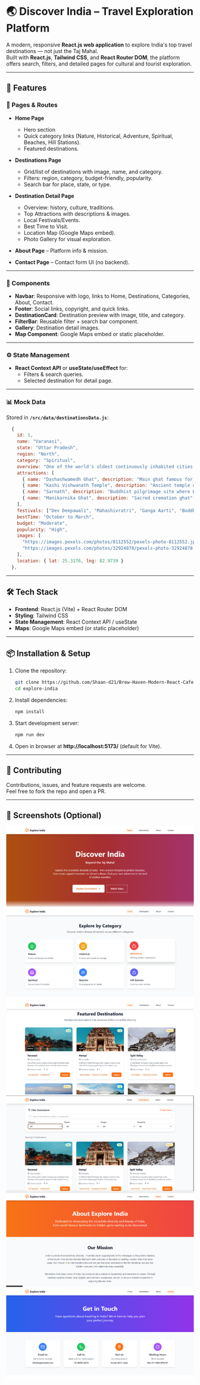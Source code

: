 # 🌏 Discover India – Travel Exploration Platform

A modern, responsive **React.js web application** to explore India's top travel destinations — not just the Taj Mahal.  
Built with **React.js**, **Tailwind CSS**, and **React Router DOM**, the platform offers search, filters, and detailed pages for cultural and tourist exploration.  

---

## 🚀 Features  

### 📄 Pages & Routes  
- **Home Page**  
  - Hero section
  - Quick category links (Nature, Historical, Adventure, Spiritual, Beaches, Hill Stations).  
  - Featured destinations.  

- **Destinations Page**  
  - Grid/list of destinations with image, name, and category.  
  - Filters: region, category, budget-friendly, popularity.  
  - Search bar for place, state, or type.  

- **Destination Detail Page**  
  - Overview: history, culture, traditions.  
  - Top Attractions with descriptions & images.  
  - Local Festivals/Events.  
  - Best Time to Visit.  
  - Location Map (Google Maps embed).  
  - Photo Gallery for visual exploration.  

- **About Page** – Platform info & mission.  
- **Contact Page** – Contact form UI (no backend).  

---

### 🧩 Components  
- **Navbar**: Responsive with logo, links to Home, Destinations, Categories, About, Contact.  
- **Footer**: Social links, copyright, and quick links.  
- **DestinationCard**: Destination preview with image, title, and category.  
- **FilterBar**: Reusable filter + search bar component.  
- **Gallery**: Destination detail images.  
- **Map Component**: Google Maps embed or static placeholder.  

---

### ⚙️ State Management  
- **React Context API** or **useState/useEffect** for:  
  - Filters & search queries.  
  - Selected destination for detail page.  

---

### 📊 Mock Data  

Stored in **`/src/data/destinationsData.js`**:  

```js
  {
    id: 1,
    name: "Varanasi",
    state: "Uttar Pradesh",
    region: "North",
    category: "Spiritual",
    overview: "One of the world's oldest continuously inhabited cities, Varanasi is the spiritual capital of India. Known for its ancient ghats along the Ganges, centuries-old temples, and the mesmerizing Ganga Aarti ceremony.",
    attractions: [
      { name: "Dashashwamedh Ghat", description: "Main ghat famous for evening Ganga Aarti ceremony" },
      { name: "Kashi Vishwanath Temple", description: "Ancient temple dedicated to Lord Shiva" },
      { name: "Sarnath", description: "Buddhist pilgrimage site where Buddha gave his first sermon" },
      { name: "Manikarnika Ghat", description: "Sacred cremation ghat" }
    ],
    festivals: ["Dev Deepawali", "Mahashivratri", "Ganga Aarti", "Buddha Purnima"],
    bestTime: "October to March",
    budget: "Moderate",
    popularity: "High",
    images: [
      "https://images.pexels.com/photos/8112552/pexels-photo-8112552.jpeg",
      "https://images.pexels.com/photos/32924878/pexels-photo-32924878.jpeg"
    ],
    location: { lat: 25.3176, lng: 82.9739 }
  },
```

---

## 🛠️ Tech Stack  

- **Frontend**: React.js (Vite) + React Router DOM  
- **Styling**: Tailwind CSS
- **State Management**: React Context API / useState  
- **Maps**: Google Maps embed (or static placeholder)  

---

## 📦 Installation & Setup  

1. Clone the repository:  
   ```bash
   git clone https://github.com/Shaan-d21/Brew-Haven-Modern-React-Cafe-Website.git
   cd explore-india
   ```

2. Install dependencies:  
   ```bash
   npm install
   ```

3. Start development server:  
   ```bash
   npm run dev
   ```

4. Open in browser at **http://localhost:5173/** (default for Vite).  

---

## 🤝 Contributing  

Contributions, issues, and feature requests are welcome.  
Feel free to fork the repo and open a PR.  

---

## 📸 Screenshots (Optional)  

![Home](./images/image.png)
![Explore](./images/image-1.png)
![Featutr Destination](./images/image-2.png)
![Filter Destination](./images/image-3.png)
![About](./images/image-4.png)
![Contact](./images/image-5.png)
